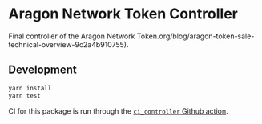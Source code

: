 # Aragon Network Token Controller

Final controller of the Aragon Network Token.org/blog/aragon-token-sale-technical-overview-9c2a4b910755).

## Development

```sh
yarn install
yarn test
```

CI for this package is run through the [`ci_controller` Github action](../../.github/workflows/ci_controller.yml).
